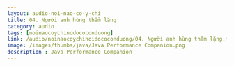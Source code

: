 ```yaml
---
layout: audio-noi-nao-co-y-chi
title: 04. Người anh hùng thầm lặng
category: audio
tags: [noinaocoychinodococonduong]
link: /audio/noinaocoychinoidococonduong/04. Người anh hùng thầm lặng.mp3 
image: /images/thumbs/java/Java Performance Companion.png
description : Java Performance Companion 
---
```













